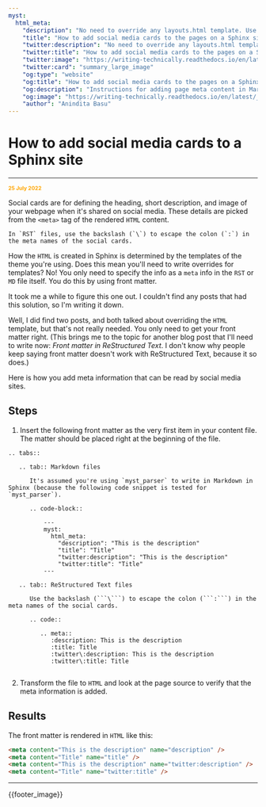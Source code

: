 ```yaml
---
myst:
  html_meta:
    "description": "No need to override any layouts.html template. Use meta tags in Markdown and ReStructured Text files, and backslash to escape colons."
    "title": "How to add social media cards to the pages on a Sphinx site"
    "twitter:description": "No need to override any layouts.html template. Use meta tags in Markdown and ReStructured Text files, and backslash to escape colons."
    "twitter:title": "How to add social media cards to the pages on a Sphinx site"
    "twitter:image": "https://writing-technically.readthedocs.io/en/latest/_static/s_1_600.jpg"
    "twitter:card": "summary_large_image"
    "og:type": "website"
    "og:title": "How to add social media cards to the pages on a Sphinx site"
    "og:description": "Instructions for adding page meta content in Markdown and ReStructured text files for a Sphinx site"
    "og:image": "https://writing-technically.readthedocs.io/en/latest/_static/s_1_600.jpg"
    "author": "Anindita Basu"
---
```


# How to add social media cards to a Sphinx site

<hr/>
<p style="font-weight:bold;font-size:75%;color:orange">25 July 2022</p>

Social cards are for defining the heading, short description, and image of your webpage when it's shared on social media. These details are picked from the `<meta>` tag of the rendered `HTML` content.

```{admonition} TL;DR
In `RST` files, use the backslash (`\`) to escape the colon (`:`) in the meta names of the social cards.
```

How the `HTML` is created in Sphinx is determined by the templates of the theme you're using. Does this mean you'll need to write overrides for templates? No! You only need to specify the info as a `meta` info in the `RST` or `MD` file itself. You do this by using front matter.

It took me a while to figure this one out. I couldn't find any posts that had this solution, so I'm writing it down.

Well, I did find two posts, and both talked about overriding the `HTML` template, but that's not really needed. You only need to get your front matter right. (This brings me to the topic for another blog post that I'll need to write now: _Front matter in ReStructured Text_. I don't know why people keep saying front matter doesn't work with ReStructured Text, because it so does.)

Here is how you add meta information that can be read by social media sites.

## Steps

1. Insert the following front matter as the very first item in your content file. The matter should be placed right at the beginning of the file.

  ````{eval-rst}
  .. tabs::

     .. tab:: Markdown files

        It's assumed you're using `myst_parser` to write in Markdown in Sphinx (because the following code snippet is tested for `myst_parser`).
      
        .. code-block:: 
      
            ---
            myst:
              html_meta:
                "description": "This is the description"
                "title": "Title"
                "twitter:description": "This is the description"
                "twitter:title": "Title"
            ---
      
     .. tab:: ReStructured Text files

        Use the backslash (```\```) to escape the colon (```:```) in the meta names of the social cards.
      
        .. code:: 
      
           .. meta::
              :description: This is the description
              :title: Title
              :twitter\:description: This is the description
              :twitter\:title: Title
      
  ````

2. Transform the file to `HTML` and look at the page source to verify that the meta information is added.

## Results

The front matter is rendered in `HTML` like this:

```html
<meta content="This is the description" name="description" />
<meta content="Title" name="title" />
<meta content="This is the description" name="twitter:description" />
<meta content="Title" name="twitter:title" />
```

<hr/>

{{footer_image}}

